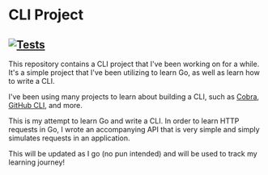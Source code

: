 # CLI Project

[![Tests](https://github.com/tamirarnesty/cli/actions/workflows/go.yml/badge.svg)](https://github.com/tamirarnesty/cli/actions/workflows/go.yml)
---

This repository contains a CLI project that I've been working on for a while. It's a simple project that I've been utilizing to learn Go, as well as learn how to write a CLI.

I've been using many projects to learn about building a CLI, such as [Cobra], [GitHub CLI], and more.

This is my attempt to learn Go and write a CLI. In order to learn HTTP requests in Go, I wrote an accompanying API that is very simple and simply simulates requests in an application.

This will be updated as I go (no pun intended) and will be used to track my learning journey!

[Cobra]: https://github.com/spf13/cobra
[GitHub CLI]: https://github.com/cli/cli
